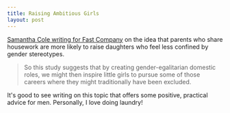```yaml
---
title: Raising Ambitious Girls
layout: post
---
```


[Samantha Cole writing for Fast Company](http://www.fastcompany.com/3031398/strong-female-lead/how-fathers-who-split-the-housework-raise-ambitious-girls?partner=rss)
on the idea that parents who share housework are more likely to raise
daughters who feel less confined by gender stereotypes.

> So this study suggests that by creating gender-egalitarian domestic
> roles, we might then inspire little girls to pursue some of those
> careers where they might traditionally have been excluded.

It's good to see writing on this topic that offers some positive,
practical advice for men. Personally, I love doing laundry!

